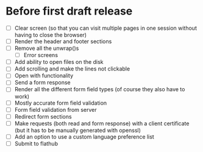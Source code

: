 # Before first draft release
- [ ] Clear screen (so that you can visit multiple pages in one session without having to close the browser)
- [ ] Render the header and footer sections
- [ ] Remove all the unwrap()s
    - [ ] Error screens
- [ ] Add ability to open files on the disk
- [ ] Add scrolling and make the lines not clickable
- [ ] Open with functionality
- [ ] Send a form response
- [ ] Render all the different form field types (of course they also have to work)
- [ ] Mostly accurate form field validation
- [ ] Form field validation from server
- [ ] Redirect form sections
- [ ] Make requests (both read and form response) with a client certificate (but it has to be manually generated with openssl)
- [ ] Add an option to use a custom language preference list
- [ ] Submit to flathub
